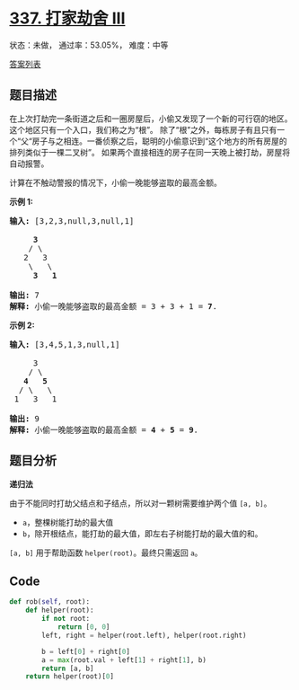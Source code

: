 # [337. 打家劫舍 III](https://leetcode-cn.com/problems/house-robber-iii)

状态：未做， 通过率：53.05%， 难度：中等

[答案列表](Solutions/answer_list.md)

## 题目描述
在上次打劫完一条街道之后和一圈房屋后，小偷又发现了一个新的可行窃的地区。这个地区只有一个入口，我们称之为“根”。 除了“根”之外，每栋房子有且只有一个“父“房子与之相连。一番侦察之后，聪明的小偷意识到“这个地方的所有房屋的排列类似于一棵二叉树”。 如果两个直接相连的房子在同一天晚上被打劫，房屋将自动报警。

计算在不触动警报的情况下，小偷一晚能够盗取的最高金额。

**示例 1:**

<pre><strong>输入: </strong>[3,2,3,null,3,null,1]

     <strong>3</strong>
    / \
   2   3
    \   \ 
     <strong>3</strong>   <strong>1</strong>

<strong>输出:</strong> 7 
<strong>解释:</strong>&nbsp;小偷一晚能够盗取的最高金额 = 3 + 3 + 1 = <strong>7</strong>.</pre>

**示例 2:**

<pre><strong>输入: </strong>[3,4,5,1,3,null,1]

&nbsp;    3
    / \
   <strong>4</strong>   <strong>5</strong>
  / \   \ 
 1   3   1

<strong>输出:</strong> 9
<strong>解释:</strong>&nbsp;小偷一晚能够盗取的最高金额&nbsp;= <strong>4</strong> + <strong>5</strong> = <strong>9</strong>.
</pre>


## 题目分析
**递归法**

由于不能同时打劫父结点和子结点，所以对一颗树需要维护两个值 `[a,
b]`。
- `a`，整棵树能打劫的最大值
- `b`，除开根结点，能打劫的最大值，即左右子树能打劫的最大值的和。

`[a, b]` 用于帮助函数 `helper(root)`。最终只需返回 `a`。


## Code
```python
def rob(self, root):
    def helper(root):
        if not root:
            return [0, 0]
        left, right = helper(root.left), helper(root.right)

        b = left[0] + right[0]
        a = max(root.val + left[1] + right[1], b)
        return [a, b]
    return helper(root)[0]
```
